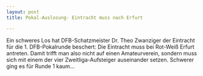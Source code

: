 ```yaml
---
layout: post
title: Pokal-Auslosung- Eintracht muss nach Erfurt

---
```


Ein schweres Los hat DFB-Schatzmeister Dr. Theo Zwanziger der Eintracht für die 1. DFB-Pokalrunde beschert: Die Eintracht muss bei Rot-Weiß Erfurt antreten. Damit trifft man also nicht auf einen Amateurverein, sondern muss sich mit einem der vier Zweitliga-Aufsteiger auseinander setzen. Schwerer ging es für Runde 1 kaum...


